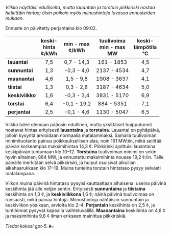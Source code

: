 *Viikko näyttäisi edulliselta, mutta lauantain ja torstain piikkiriski nostaa hetkittäin hintaa; öisin paikoin myös miinushintoja luvassa ennusteiden mukaan.*

Ennuste on päivitetty perjantaina klo 09:02.

|  | keski-<br>hinta<br>¢/kWh | min - max<br>¢/kWh | tuulivoima<br>min - max<br>MW | keski-<br>lämpötila<br>°C |
|:-------------|:----------------:|:----------------:|:-------------:|:-------------:|
| **lauantai** | 7,5 | 0,7 - 14,3 | 161 - 1853 | 4,5 |
| **sunnuntai** | 1,3 | -0,3 - 4,0 | 2137 - 4534 | 4,7 |
| **maanantai** | 4,6 | 1,5 - 9,8 | 1908 - 3637 | 4,1 |
| **tiistai** | 1,3 | 0,3 - 2,8 | 3187 - 4634 | 5,0 |
| **keskiviikko** | 1,6 | -0,3 - 3,4 | 3831 - 5170 | 6,9 |
| **torstai** | 6,4 | -0,1 - 19,2 | 884 - 5351 | 7,1 |
| **perjantai** | 2,5 | -0,1 - 4,6 | 1130 - 5047 | 6,5 |

Viikko tulee olemaan pääosin edullinen, mutta yksittäiset huipputunnit nostavat hintaa erityisesti **lauantaina** ja **torstaina**. Lauantai on pyhäpäivä, jolloin kysyntä arvioidaan normaalia matalammaksi. Samalla tuulivoiman minimituotanto painuu poikkeuksellisen alas, noin 161 MW:iin, mikä selittää päivän korkeampaa maksimihintaa 14,3 ¢. Piikkiriski ajoittuisi lauantaina keskipäivän tuntumaan klo 10–12. **Torstaina** tuulivoiman minimi on sekin hyvin alhainen, 884 MW, ja ennustettu maksimihinta nousee 19,2 ¢:iin. Tälle päivälle merkitään selvä piikkiriski, ja huiput osuisivat alkuillan aikahaarukkaan klo 17–19. Muina tunteina torstain hintataso pysyy selvästi matalampana.

Viikon muina päivinä hintataso pysyisi kauttaaltaan alhaisena: useina päivinä keskihinta jää alle neljän sentin. Erityisesti **sunnuntaina** ja **tiistaina** keskihinta on 1,3 ¢, ja **keskiviikkona** 1,6 ¢; näinä päivinä tuulivoimaa on runsaasti, mikä painaa hintoja. Miinushintoja nähtäisiin sunnuntain ja keskiviikon yöaikaan, arviolta klo 2–4. **Perjantain** keskihinta on 2,5 ¢, ja tuntihinnat pysyvät kapealla vaihteluvälillä. **Maanantaina** keskihinta on 4,6 ¢ ja maksimihinta 9,8 ¢ ilman erikseen mainittua piikkiriskiä.

*Tiedot kokosi gpt-5.* 🌬️
